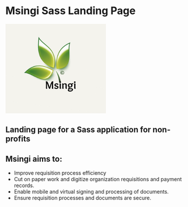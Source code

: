 # Msingi Sass Landing Page

![Msingi Logo](/msingi-landing-page/src/msingi.png)

## Landing page for a Sass application for non-profits

## Msingi aims to:
 - Improve requisition process efficiency
 - Cut on paper work and digitize organization requisitions and payment records.
 - Enable mobile and virtual signing and processing of documents.
 - Ensure requisition processes and documents are secure.
